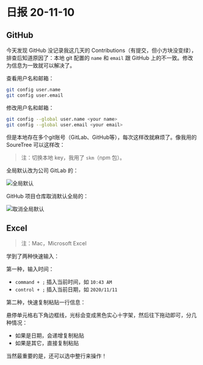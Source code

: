 # 日报 20-11-10

## GitHub

今天发现 GitHub 没记录我这几天的 Contributions（有提交，但小方块没变绿），排查后知道原因了：本地 git 配置的 `name` 和 `email` 跟 GitHub 上的不一致。修改为信息为一致就可以解决了。

查看用户名和邮箱：

```sh
git config user.name
git config user.email
```

修改用户名和邮箱：

```sh
git config --global user.name <your name>
git config --global user.email <your email>
```

但是本地存在多个git账号（GitLab、GitHub等），每次这样改就麻烦了。像我用的 SoureTree 可以这样改：

> 注：切换本地 key，我用了 `skm`（npm 包）。

全局默认改为公司 GitLab 的：

![全局默认](https://user-images.githubusercontent.com/5949351/98758103-ed081400-2408-11eb-92f9-701c2091ae34.png)

GitHub 项目仓库取消默认全局的：

![取消全局默认](https://user-images.githubusercontent.com/5949351/98758100-e8dbf680-2408-11eb-910d-3d30254cc1df.png)

## Excel

> 注：Mac，Microsoft Excel

学到了两种快速输入：

第一种，输入时间：

* `command + ;` 插入当前时间，如 `10:43 AM`
* `control + ;` 插入当前日期，如 `2020/11/11`

第二种，快速复制粘贴一行信息：

悬停单元格右下角边框线，光标会变成黑色实心十字架，然后往下拖动即可，分几种情况：

* 如果是日期，会递增复制粘贴
* 如果是其它，直接复制粘贴

当然最重要的是，还可以选中整行来操作！
